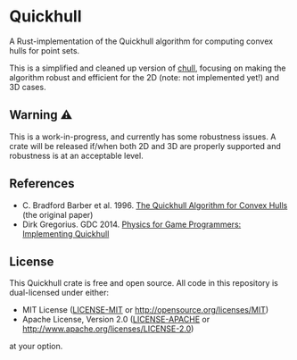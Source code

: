 # Quickhull

A Rust-implementation of the Quickhull algorithm for computing convex hulls for point sets.

This is a simplified and cleaned up version of [chull](https://github.com/u65xhd/chull),
focusing on making the algorithm robust and efficient for the 2D (note: not implemented yet!) and 3D cases.

## Warning ⚠️

This is a work-in-progress, and currently has some robustness issues. A crate will be released if/when
both 2D and 3D are properly supported and robustness is at an acceptable level.

## References

- C. Bradford Barber et al. 1996. [The Quickhull Algorithm for Convex Hulls](https://www.cise.ufl.edu/~ungor/courses/fall06/papers/QuickHull.pdf) (the original paper)
- Dirk Gregorius. GDC 2014. [Physics for Game Programmers: Implementing Quickhull](https://archive.org/details/GDC2014Gregorius)

## License

This Quickhull crate is free and open source. All code in this repository is dual-licensed under either:

- MIT License ([LICENSE-MIT](/LICENSE-MIT) or <http://opensource.org/licenses/MIT>)
- Apache License, Version 2.0 ([LICENSE-APACHE](/LICENSE-APACHE) or <http://www.apache.org/licenses/LICENSE-2.0>)

at your option.
